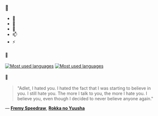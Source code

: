 ### 👋

- 🔭
- 🌱
- 💬
- 📫
- ⚡

#### 🧏

[![Most used languages](https://github-readme-stats-aynah.vercel.app/api/top-langs/?username=aynh&theme=solarized-dark&langs_count=6&layout=compact&hide_title=true)](https://github.com/anuraghazra/github-readme-stats#gh-dark-mode-only)
[![Most used languages](https://github-readme-stats-aynah.vercel.app/api/top-langs/?username=aynh&theme=solarized-light&langs_count=6&layout=compact&hide_title=true)](https://github.com/anuraghazra/github-readme-stats#gh-light-mode-only)

#### 💬

> "Adlet, I hated you. I hated the fact that I was starting to believe in you. I still hate you. The more I talk to you, the more I hate you. I believe you, even though I decided to never believe anyone again."

&mdash; [**Fremy Speedraw**](https://myanimelist.net/character.php?q=Fremy%20Speedraw&cat=character), [**Rokka no Yuusha**](https://myanimelist.net/search/all?q=Rokka%20no%20Yuusha&cat=all)
